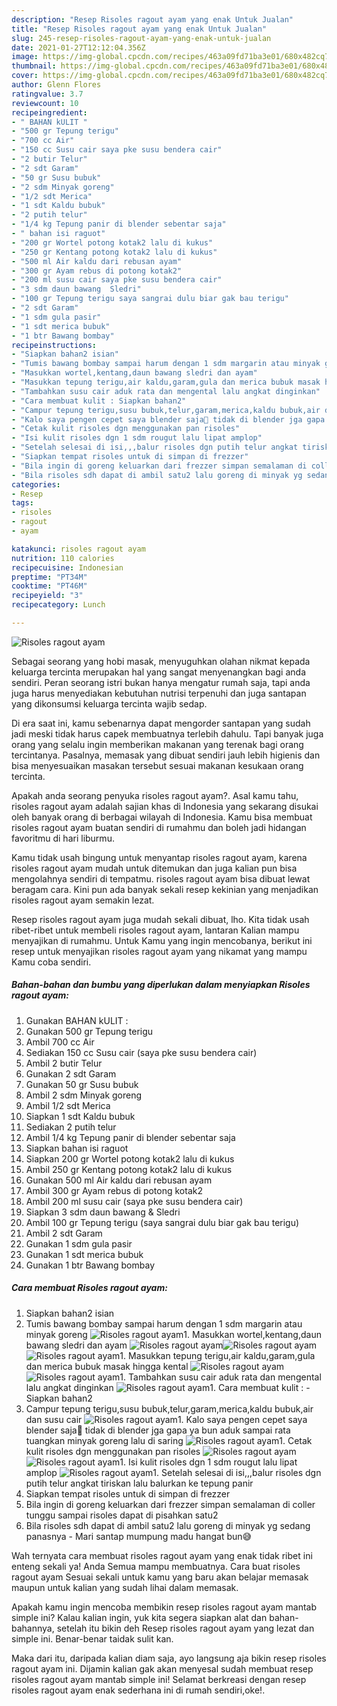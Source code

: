 ```yaml
---
description: "Resep Risoles ragout ayam yang enak Untuk Jualan"
title: "Resep Risoles ragout ayam yang enak Untuk Jualan"
slug: 245-resep-risoles-ragout-ayam-yang-enak-untuk-jualan
date: 2021-01-27T12:12:04.356Z
image: https://img-global.cpcdn.com/recipes/463a09fd71ba3e01/680x482cq70/risoles-ragout-ayam-foto-resep-utama.jpg
thumbnail: https://img-global.cpcdn.com/recipes/463a09fd71ba3e01/680x482cq70/risoles-ragout-ayam-foto-resep-utama.jpg
cover: https://img-global.cpcdn.com/recipes/463a09fd71ba3e01/680x482cq70/risoles-ragout-ayam-foto-resep-utama.jpg
author: Glenn Flores
ratingvalue: 3.7
reviewcount: 10
recipeingredient:
- " BAHAN kULIT "
- "500 gr Tepung terigu"
- "700 cc Air"
- "150 cc Susu cair saya pke susu bendera cair"
- "2 butir Telur"
- "2 sdt Garam"
- "50 gr Susu bubuk"
- "2 sdm Minyak goreng"
- "1/2 sdt Merica"
- "1 sdt Kaldu bubuk"
- "2 putih telur"
- "1/4 kg Tepung panir di blender sebentar saja"
- " bahan isi raguot"
- "200 gr Wortel potong kotak2 lalu di kukus"
- "250 gr Kentang potong kotak2 lalu di kukus"
- "500 ml Air kaldu dari rebusan ayam"
- "300 gr Ayam rebus di potong kotak2"
- "200 ml susu cair saya pke susu bendera cair"
- "3 sdm daun bawang  Sledri"
- "100 gr Tepung terigu saya sangrai dulu biar gak bau terigu"
- "2 sdt Garam"
- "1 sdm gula pasir"
- "1 sdt merica bubuk"
- "1 btr Bawang bombay"
recipeinstructions:
- "Siapkan bahan2 isian"
- "Tumis bawang bombay sampai harum dengan 1 sdm margarin atau minyak goreng"
- "Masukkan wortel,kentang,daun bawang sledri dan ayam"
- "Masukkan tepung terigu,air kaldu,garam,gula dan merica bubuk masak hingga kental"
- "Tambahkan susu cair aduk rata dan mengental lalu angkat dinginkan"
- "Cara membuat kulit : Siapkan bahan2"
- "Campur tepung terigu,susu bubuk,telur,garam,merica,kaldu bubuk,air dan susu cair"
- "Kalo saya pengen cepet saya blender saja🙏 tidak di blender jga gapa ya bun aduk sampai rata tuangkan minyak goreng lalu di saring"
- "Cetak kulit risoles dgn menggunakan pan risoles"
- "Isi kulit risoles dgn 1 sdm rougut lalu lipat amplop"
- "Setelah selesai di isi,,,balur risoles dgn putih telur angkat tiriskan lalu balurkan ke tepung panir"
- "Siapkan tempat risoles untuk di simpan di frezzer"
- "Bila ingin di goreng keluarkan dari frezzer simpan semalaman di coller tunggu sampai risoles dapat di pisahkan satu2"
- "Bila risoles sdh dapat di ambil satu2 lalu goreng di minyak yg sedang panasnya Mari santap mumpung madu hangat bun😅"
categories:
- Resep
tags:
- risoles
- ragout
- ayam

katakunci: risoles ragout ayam 
nutrition: 110 calories
recipecuisine: Indonesian
preptime: "PT34M"
cooktime: "PT46M"
recipeyield: "3"
recipecategory: Lunch

---
```



![Risoles ragout ayam](https://img-global.cpcdn.com/recipes/463a09fd71ba3e01/680x482cq70/risoles-ragout-ayam-foto-resep-utama.jpg)

Sebagai seorang yang hobi masak, menyuguhkan olahan nikmat kepada keluarga tercinta merupakan hal yang sangat menyenangkan bagi anda sendiri. Peran seorang istri bukan hanya mengatur rumah saja, tapi anda juga harus menyediakan kebutuhan nutrisi terpenuhi dan juga santapan yang dikonsumsi keluarga tercinta wajib sedap.

Di era  saat ini, kamu sebenarnya dapat mengorder santapan yang sudah jadi meski tidak harus capek membuatnya terlebih dahulu. Tapi banyak juga orang yang selalu ingin memberikan makanan yang terenak bagi orang tercintanya. Pasalnya, memasak yang dibuat sendiri jauh lebih higienis dan bisa menyesuaikan masakan tersebut sesuai makanan kesukaan orang tercinta. 



Apakah anda seorang penyuka risoles ragout ayam?. Asal kamu tahu, risoles ragout ayam adalah sajian khas di Indonesia yang sekarang disukai oleh banyak orang di berbagai wilayah di Indonesia. Kamu bisa membuat risoles ragout ayam buatan sendiri di rumahmu dan boleh jadi hidangan favoritmu di hari liburmu.

Kamu tidak usah bingung untuk menyantap risoles ragout ayam, karena risoles ragout ayam mudah untuk ditemukan dan juga kalian pun bisa mengolahnya sendiri di tempatmu. risoles ragout ayam bisa dibuat lewat beragam cara. Kini pun ada banyak sekali resep kekinian yang menjadikan risoles ragout ayam semakin lezat.

Resep risoles ragout ayam juga mudah sekali dibuat, lho. Kita tidak usah ribet-ribet untuk membeli risoles ragout ayam, lantaran Kalian mampu menyajikan di rumahmu. Untuk Kamu yang ingin mencobanya, berikut ini resep untuk menyajikan risoles ragout ayam yang nikamat yang mampu Kamu coba sendiri.

<!--inarticleads1-->

##### Bahan-bahan dan bumbu yang diperlukan dalam menyiapkan Risoles ragout ayam:

1. Gunakan  BAHAN kULIT :
1. Gunakan 500 gr Tepung terigu
1. Ambil 700 cc Air
1. Sediakan 150 cc Susu cair (saya pke susu bendera cair)
1. Ambil 2 butir Telur
1. Gunakan 2 sdt Garam
1. Gunakan 50 gr Susu bubuk
1. Ambil 2 sdm Minyak goreng
1. Ambil 1/2 sdt Merica
1. Siapkan 1 sdt Kaldu bubuk
1. Sediakan 2 putih telur
1. Ambil 1/4 kg Tepung panir di blender sebentar saja
1. Siapkan  bahan isi raguot
1. Siapkan 200 gr Wortel potong kotak2 lalu di kukus
1. Ambil 250 gr Kentang potong kotak2 lalu di kukus
1. Gunakan 500 ml Air kaldu dari rebusan ayam
1. Ambil 300 gr Ayam rebus di potong kotak2
1. Ambil 200 ml susu cair (saya pke susu bendera cair)
1. Siapkan 3 sdm daun bawang &amp; Sledri
1. Ambil 100 gr Tepung terigu (saya sangrai dulu biar gak bau terigu)
1. Ambil 2 sdt Garam
1. Gunakan 1 sdm gula pasir
1. Gunakan 1 sdt merica bubuk
1. Gunakan 1 btr Bawang bombay




<!--inarticleads2-->

##### Cara membuat Risoles ragout ayam:

1. Siapkan bahan2 isian
1. Tumis bawang bombay sampai harum dengan 1 sdm margarin atau minyak goreng
<img src="//assets-global.cpcdn.com/assets/icons/button_play-2c75c40dde080a61004c1f40b05d8f140eaff45d7e9e6481dc71c63d2e7c4909.png" alt="Risoles ragout ayam">1. Masukkan wortel,kentang,daun bawang sledri dan ayam
<img src="//assets-global.cpcdn.com/assets/icons/button_play-2c75c40dde080a61004c1f40b05d8f140eaff45d7e9e6481dc71c63d2e7c4909.png" alt="Risoles ragout ayam"><img src="//assets-global.cpcdn.com/assets/icons/button_play-2c75c40dde080a61004c1f40b05d8f140eaff45d7e9e6481dc71c63d2e7c4909.png" alt="Risoles ragout ayam"><img src="//assets-global.cpcdn.com/assets/icons/button_play-2c75c40dde080a61004c1f40b05d8f140eaff45d7e9e6481dc71c63d2e7c4909.png" alt="Risoles ragout ayam">1. Masukkan tepung terigu,air kaldu,garam,gula dan merica bubuk masak hingga kental
<img src="//assets-global.cpcdn.com/assets/icons/button_play-2c75c40dde080a61004c1f40b05d8f140eaff45d7e9e6481dc71c63d2e7c4909.png" alt="Risoles ragout ayam"><img src="//assets-global.cpcdn.com/assets/icons/button_play-2c75c40dde080a61004c1f40b05d8f140eaff45d7e9e6481dc71c63d2e7c4909.png" alt="Risoles ragout ayam">1. Tambahkan susu cair aduk rata dan mengental lalu angkat dinginkan
<img src="//assets-global.cpcdn.com/assets/icons/button_play-2c75c40dde080a61004c1f40b05d8f140eaff45d7e9e6481dc71c63d2e7c4909.png" alt="Risoles ragout ayam">1. Cara membuat kulit : - Siapkan bahan2
1. Campur tepung terigu,susu bubuk,telur,garam,merica,kaldu bubuk,air dan susu cair
<img src="//assets-global.cpcdn.com/assets/icons/button_play-2c75c40dde080a61004c1f40b05d8f140eaff45d7e9e6481dc71c63d2e7c4909.png" alt="Risoles ragout ayam">1. Kalo saya pengen cepet saya blender saja🙏 tidak di blender jga gapa ya bun aduk sampai rata tuangkan minyak goreng lalu di saring
<img src="//assets-global.cpcdn.com/assets/icons/button_play-2c75c40dde080a61004c1f40b05d8f140eaff45d7e9e6481dc71c63d2e7c4909.png" alt="Risoles ragout ayam">1. Cetak kulit risoles dgn menggunakan pan risoles
<img src="//assets-global.cpcdn.com/assets/icons/button_play-2c75c40dde080a61004c1f40b05d8f140eaff45d7e9e6481dc71c63d2e7c4909.png" alt="Risoles ragout ayam"><img src="//assets-global.cpcdn.com/assets/icons/button_play-2c75c40dde080a61004c1f40b05d8f140eaff45d7e9e6481dc71c63d2e7c4909.png" alt="Risoles ragout ayam">1. Isi kulit risoles dgn 1 sdm rougut lalu lipat amplop
<img src="//assets-global.cpcdn.com/assets/icons/button_play-2c75c40dde080a61004c1f40b05d8f140eaff45d7e9e6481dc71c63d2e7c4909.png" alt="Risoles ragout ayam">1. Setelah selesai di isi,,,balur risoles dgn putih telur angkat tiriskan lalu balurkan ke tepung panir
1. Siapkan tempat risoles untuk di simpan di frezzer
1. Bila ingin di goreng keluarkan dari frezzer simpan semalaman di coller tunggu sampai risoles dapat di pisahkan satu2
1. Bila risoles sdh dapat di ambil satu2 lalu goreng di minyak yg sedang panasnya - Mari santap mumpung madu hangat bun😅




Wah ternyata cara membuat risoles ragout ayam yang enak tidak ribet ini enteng sekali ya! Anda Semua mampu membuatnya. Cara buat risoles ragout ayam Sesuai sekali untuk kamu yang baru akan belajar memasak maupun untuk kalian yang sudah lihai dalam memasak.

Apakah kamu ingin mencoba membikin resep risoles ragout ayam mantab simple ini? Kalau kalian ingin, yuk kita segera siapkan alat dan bahan-bahannya, setelah itu bikin deh Resep risoles ragout ayam yang lezat dan simple ini. Benar-benar taidak sulit kan. 

Maka dari itu, daripada kalian diam saja, ayo langsung aja bikin resep risoles ragout ayam ini. Dijamin kalian gak akan menyesal sudah membuat resep risoles ragout ayam mantab simple ini! Selamat berkreasi dengan resep risoles ragout ayam enak sederhana ini di rumah sendiri,oke!.

